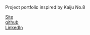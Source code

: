 Project portfolio inspired by Kaiju No.8

[Site](lemo.work)  
[github](github.com/llemmoo)  
[LinkedIn](linkedin.com/in/oliver-lemonakis)  
